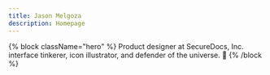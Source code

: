 ```yaml
---
title: Jason Melgoza
description: Homepage
---
```


{% block className="hero" %}
Product designer at SecureDocs, Inc. interface tinkerer, icon illustrator, and defender of the universe. 🤘
{% /block %}
